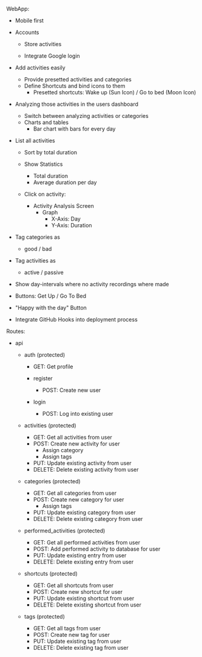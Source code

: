 WebApp:

* Mobile first

* Accounts
    * Store activities

    * Integrate Google login

* Add activities easily
    * Provide presetted activities and categories
    * Define Shortcuts and bind icons to them
        * Presetted shortcuts: Wake up (Sun Icon) / Go to bed (Moon Icon)

* Analyzing those activities in the users dashboard
    * Switch between analyzing activities or categories
    * Charts and tables
        * Bar chart with bars for every day

* List all activities
    * Sort by total duration 

    * Show Statistics
        * Total duration
        * Average duration per day
    
    * Click on activity:
        * Activity Analysis Screen
            * Graph
                * X-Axis: Day
                * Y-Axis: Duration

* Tag categories as
    * good / bad

* Tag activities as
    * active / passive

* Show day-intervals where no activity recordings where made

* Buttons: Get Up / Go To Bed

* "Happy with the day" Button

* Integrate GitHub Hooks into deployment process

Routes:

* api
    * auth (protected)
        * GET: Get profile

        * register
            * POST: Create new user

        * login
            * POST: Log into existing user

    * activities (protected)
        * GET: Get all activities from user
        * POST: Create new activity for user
            - Assign category
            - Assign tags
        * PUT: Update existing activity from user
        * DELETE: Delete existing activity from user

    * categories (protected)
        * GET: Get all categories from user
        * POST: Create new category for user
            - Assign tags
        * PUT: Update existing category from user
        * DELETE: Delete existing category from user

    * performed_activities (protected)
        * GET: Get all performed activities from user
        * POST: Add performed activity to database for user
        * PUT: Update existing entry from user
        * DELETE: Delete existing entry from user

    * shortcuts (protected)
        * GET: Get all shortcuts from user
        * POST: Create new shortcut for user
        * PUT: Update existing shortcut from user
        * DELETE: Delete existing shortcut from user

    * tags (protected)
        * GET: Get all tags from user
        * POST: Create new tag for user
        * PUT: Update existing tag from user
        * DELETE: Delete existing tag from user